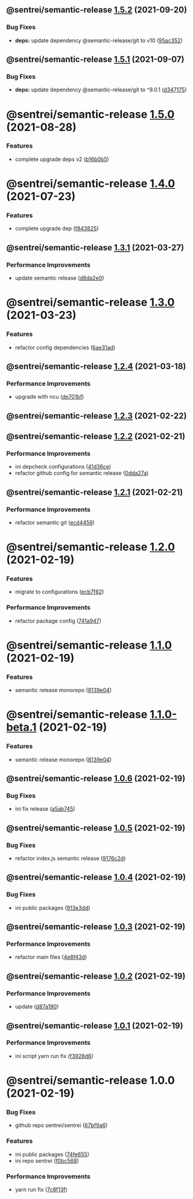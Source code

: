 ## @sentrei/semantic-release [1.5.2](https://github.com/sentrei/sentrei/compare/@sentrei/semantic-release@1.5.1...@sentrei/semantic-release@1.5.2) (2021-09-20)

### Bug Fixes

- **deps:** update dependency @semantic-release/git to v10 ([95ac352](https://github.com/sentrei/sentrei/commit/95ac352bd56d2bd84c4740d1e44d67c549ae29d1))

## @sentrei/semantic-release [1.5.1](https://github.com/sentrei/sentrei/compare/@sentrei/semantic-release@1.5.0...@sentrei/semantic-release@1.5.1) (2021-09-07)

### Bug Fixes

- **deps:** update dependency @semantic-release/git to ^9.0.1 ([d347175](https://github.com/sentrei/sentrei/commit/d347175771363d7d038521af135a4ea164f1ab18))

# @sentrei/semantic-release [1.5.0](https://github.com/sentrei/sentrei/compare/@sentrei/semantic-release@1.4.0...@sentrei/semantic-release@1.5.0) (2021-08-28)

### Features

- complete upgrade deps v2 ([b16b0b5](https://github.com/sentrei/sentrei/commit/b16b0b5f5a858a518669c1e9d44615a00c686431))

# @sentrei/semantic-release [1.4.0](https://github.com/sentrei/sentrei/compare/@sentrei/semantic-release@1.3.1...@sentrei/semantic-release@1.4.0) (2021-07-23)

### Features

- complete upgrade dep ([f843825](https://github.com/sentrei/sentrei/commit/f843825ba6ddf30744d72ae2c4abbd670dcb16b0))

## @sentrei/semantic-release [1.3.1](https://github.com/sentrei/sentrei/compare/@sentrei/semantic-release@1.3.0...@sentrei/semantic-release@1.3.1) (2021-03-27)

### Performance Improvements

- update semantic release ([d8da2e0](https://github.com/sentrei/sentrei/commit/d8da2e0a564b3e5f764a4c883dba28d77a4e4528))

# @sentrei/semantic-release [1.3.0](https://github.com/sentrei/sentrei/compare/@sentrei/semantic-release@1.2.4...@sentrei/semantic-release@1.3.0) (2021-03-23)

### Features

- refactor config dependencies ([6ae31ad](https://github.com/sentrei/sentrei/commit/6ae31ad76459cf2a524046b7dd467d54b565a0b3))

## @sentrei/semantic-release [1.2.4](https://github.com/sentrei/sentrei/compare/@sentrei/semantic-release@1.2.3...@sentrei/semantic-release@1.2.4) (2021-03-18)

### Performance Improvements

- upgrade with ncu ([de701bf](https://github.com/sentrei/sentrei/commit/de701bf535ea98f982b2467d45fceab726c847a2))

## @sentrei/semantic-release [1.2.3](https://github.com/sentrei/sentrei/compare/@sentrei/semantic-release@1.2.2...@sentrei/semantic-release@1.2.3) (2021-02-22)

## @sentrei/semantic-release [1.2.2](https://github.com/sentrei/sentrei/compare/@sentrei/semantic-release@1.2.1...@sentrei/semantic-release@1.2.2) (2021-02-21)

### Performance Improvements

- ini depcheck configurations ([41d36ce](https://github.com/sentrei/sentrei/commit/41d36cef0459229e366d8d99bda9c0dfdac80ab0))
- refactor github config for semantic release ([0dda27a](https://github.com/sentrei/sentrei/commit/0dda27aab8e5cfcbc0f56a3be606ed609f41ff15))

## @sentrei/semantic-release [1.2.1](https://github.com/sentrei/sentrei/compare/@sentrei/semantic-release@1.2.0...@sentrei/semantic-release@1.2.1) (2021-02-21)

### Performance Improvements

- refactor semantic git ([ecd4459](https://github.com/sentrei/sentrei/commit/ecd44594338af40923954a0694ef97723c3d8b66))

# @sentrei/semantic-release [1.2.0](https://github.com/sentrei/sentrei/compare/@sentrei/semantic-release@1.1.0...@sentrei/semantic-release@1.2.0) (2021-02-19)

### Features

- migrate to configurations ([ecb7f82](https://github.com/sentrei/sentrei/commit/ecb7f82fa072f4e8309ec3658af7b519f57221f6))

### Performance Improvements

- refactor package config ([741a947](https://github.com/sentrei/sentrei/commit/741a94700f21845d1bdd67108e3aef3d991a2a59))

# @sentrei/semantic-release [1.1.0](https://github.com/sentrei/sentrei/compare/@sentrei/semantic-release@1.0.6...@sentrei/semantic-release@1.1.0) (2021-02-19)

### Features

- semantic release monorepo ([8139e04](https://github.com/sentrei/sentrei/commit/8139e04cb6a4f890a75752f25500244134b3bc4d))

# @sentrei/semantic-release [1.1.0-beta.1](https://github.com/sentrei/sentrei/compare/@sentrei/semantic-release@1.0.6...@sentrei/semantic-release@1.1.0-beta.1) (2021-02-19)

### Features

- semantic release monorepo ([8139e04](https://github.com/sentrei/sentrei/commit/8139e04cb6a4f890a75752f25500244134b3bc4d))

## @sentrei/semantic-release [1.0.6](https://github.com/sentrei/sentrei/compare/@sentrei/semantic-release@1.0.5...@sentrei/semantic-release@1.0.6) (2021-02-19)

### Bug Fixes

- ini fix release ([a5ab745](https://github.com/sentrei/sentrei/commit/a5ab7450730e305768fa66e5a838b60db2180276))

## @sentrei/semantic-release [1.0.5](https://github.com/sentrei/sentrei/compare/@sentrei/semantic-release@1.0.4...@sentrei/semantic-release@1.0.5) (2021-02-19)

### Bug Fixes

- refactor index.js semantic release ([9176c2d](https://github.com/sentrei/sentrei/commit/9176c2dc76c1d23b552ddfa6cfb47efe2fecea35))

## @sentrei/semantic-release [1.0.4](https://github.com/sentrei/sentrei/compare/@sentrei/semantic-release@1.0.3...@sentrei/semantic-release@1.0.4) (2021-02-19)

### Bug Fixes

- ini public packages ([913e3dd](https://github.com/sentrei/sentrei/commit/913e3dd2432e8d3ed6b4cd019300c313620505b3))

## @sentrei/semantic-release [1.0.3](https://github.com/sentrei/sentrei/compare/@sentrei/semantic-release@1.0.2...@sentrei/semantic-release@1.0.3) (2021-02-19)

### Performance Improvements

- refactor main files ([4e8f43d](https://github.com/sentrei/sentrei/commit/4e8f43dbef81b79ce52b0813a4f247023982aa85))

## @sentrei/semantic-release [1.0.2](https://github.com/sentrei/sentrei/compare/@sentrei/semantic-release@1.0.1...@sentrei/semantic-release@1.0.2) (2021-02-19)

### Performance Improvements

- update ([d87a190](https://github.com/sentrei/sentrei/commit/d87a19007098910ecd31f800de17ce2698b03ebd))

## @sentrei/semantic-release [1.0.1](https://github.com/sentrei/sentrei/compare/@sentrei/semantic-release@1.0.0...@sentrei/semantic-release@1.0.1) (2021-02-19)

### Performance Improvements

- ini script yarn run fix ([f3928d6](https://github.com/sentrei/sentrei/commit/f3928d6d1ee482697bd06e1d9ab17a47358274f5))

# @sentrei/semantic-release 1.0.0 (2021-02-19)

### Bug Fixes

- github repo sentrei/sentrei ([67bf9a6](https://github.com/sentrei/sentrei/commit/67bf9a6e7c9a938567f1983426b631561e7286d1))

### Features

- ini public packages ([74fe655](https://github.com/sentrei/sentrei/commit/74fe655b534c1aa0f27463d701301fad60ebf350))
- ini repo sentrei ([f0bc568](https://github.com/sentrei/sentrei/commit/f0bc5681e00604407a2c87890bbd48921e6a2ac4))

### Performance Improvements

- yarn run fix ([7c8f13f](https://github.com/sentrei/sentrei/commit/7c8f13f5c39f7a6b62d82361778e051437024dee))

